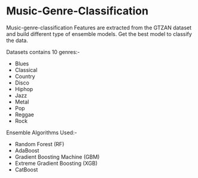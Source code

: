 # Music-Genre-Classification
Music-genre-classification
Features are extracted from the GTZAN dataset and build different type of ensemble models. Get the best model to classify the data.

Datasets contains 10 genres:-
- Blues
- Classical
- Country
- Disco
- Hiphop
- Jazz
- Metal
- Pop
- Reggae
- Rock

Ensemble Algorithms Used:-
- Random Forest (RF)
- AdaBoost
- Gradient Boosting Machine (GBM)
- Extreme Gradient Boosting (XGB)
- CatBoost

